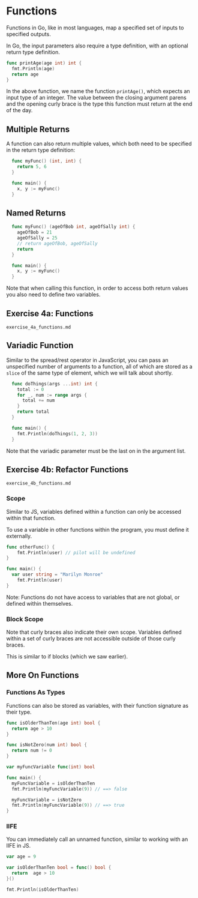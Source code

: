 # Functions

Functions in Go, like in most languages, map a specified set of inputs to specified outputs.

In Go, the input parameters also require a type definition, with an optional return type definition.

```go
func printAge(age int) int {
  fmt.Println(age)
  return age
}
```

In the above function, we name the function `printAge()`, which expects an input
type of an integer. The value between the closing argument parens and the opening
curly brace is the type this function must return at the end of the day.

## Multiple Returns

A function can also return multiple values, which both need to be specified in
the return type definition:

```go
  func myFunc() (int, int) {
    return 5, 6
  }

  func main() {
    x, y := myFunc()
  }
```

## Named Returns

```go
  func myFunc() (ageOfBob int, ageOfSally int) {
    ageOfBob = 21
    ageOfSally = 25
    // return ageOfBob, ageOfSally
    return
  }

  func main() {
    x, y := myFunc()
  }
```

Note that when calling this function, in order to access both return values you
also need to define two variables.

## Exercise 4a: Functions

`exercise_4a_functions.md`

## Variadic Function

Similar to the spread/rest operator in JavaScript, you can pass an unspecified number
of arguments to a function, all of which are stored as a `slice` of the same type of element, which we
will talk about shortly.

```go
  func doThings(args ...int) int {
    total := 0
    for _, num := range args {
      total += num
    }
    return total
  }

  func main() {
    fmt.Println(doThings(1, 2, 3))
  }
```

Note that the variadic parameter must be the last on in the argument list.

## Exercise 4b: Refactor Functions

`exercise_4b_functions.md`

### Scope

Similar to JS, variables defined within a function can only be accessed within that function.

To use a variable in other functions within the program, you must define it externally.

```go
func otherFunc() {
	fmt.Println(user) // pilot will be undefined
}

func main() {
  var user string = "Marilyn Monroe"
	fmt.Println(user)
}
```

Note: Functions do not have access to variables that are not global, or defined within
themselves.

### Block Scope

Note that curly braces also indicate their own scope. Variables defined within a
set of curly braces are not accessible outside of those curly braces.

This is similar to if blocks (which we saw earlier).

## More On Functions

### Functions As Types

Functions can also be stored as variables, with their function signature as
their type.

```go
func isOlderThanTen(age int) bool {
  return age > 10
}

func isNotZero(num int) bool {
  return num != 0
}

var myFuncVariable func(int) bool

func main() {
  myFuncVariable = isOlderThanTen
  fmt.Println(myFuncVariable(9)) // ==> false

  myFuncVariable = isNotZero
  fmt.Println(myFuncVariable(9)) // ==> true
}
```

### IIFE

You can immediately call an unnamed function, similar to working with an IIFE in
JS.

```go
var age = 9

var isOlderThanTen bool = func() bool {
  return  age > 10
}()

fmt.Println(isOlderThanTen)
```
